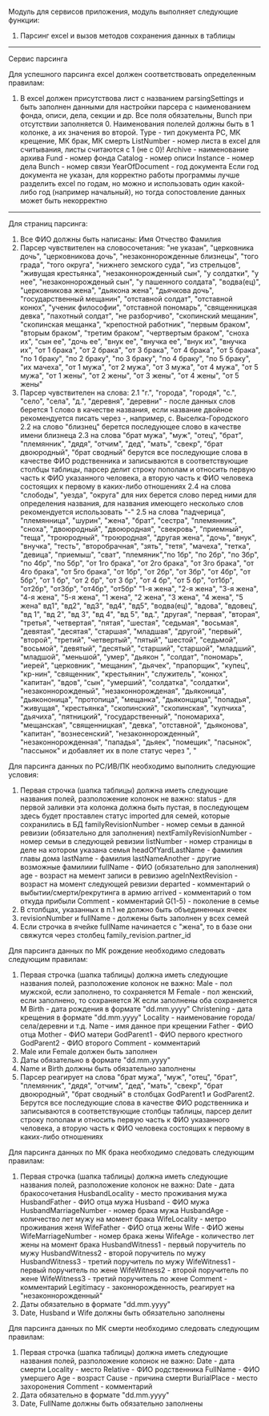 Модуль для сервисов приложения, модуль выполняет следующие функции:
1. Парсинг excel и вызов методов сохранения данных в таблицы

-------------------------------------------------------------------
Сервис парсинга

Для успешного парсинга excel должен соответствовать определенным правилам:
1. В excel должен присутствова лист с названием parsingSettings и быть заполнен данными для настройки парсера с наименованием 
фонда, описи, дела, секции и др. Все поля обязательны, Bunch при отсутствии заполняется 0. Наименования полелей должны быть
в 1 колонке, а их значения во второй.
Type - тип документа РС, МК крещение, МК брак, МК смерть
ListNumber - номер листа в excel для считывания, листы считаются с 1 (не с 0)!
Archive - наименование архива
Fund - номер фонда
Catalog - номер описи
Instance - номер дела
Bunch - номер связи
YearOfDocument - год документа
Если год документа не указан, для корректно работы программы лучше разделить excel по годам, но можно и использовать один 
какой-либо год (например начальный), но тогда сопостовление данных может быть некорректно
--------------------------------------------------------------------
Для страниц парсинга:
1. Все ФИО должны быть написаны: Имя Отчество Фамилия
2. Парсер чувствителен на словосочетания: "не указан", "церковника дочь", "церковникова дочь", "незаконнорожденные близнецы",
   "того града", "того округа", "нижнего земского суда", "из стрельцов", "живущая крестьянка", "незаконнорожденный сын",
   "у солдатки", "у нее", "незаконнорожденый сын", "у пашенного солдата", "водва(ец)", "церковникова жена",
   "дьякона жена", "дьячкова дочь", "государственный мещанин", "отставной солдат", "отставной конюх", "ученик философии",
   "отставной пономарь", "священницкая девка", "пахотный солдат", "не разборчиво", "скопинский мещанин", "скопинская мещанка",
   "крепостной работник", "первым браком", "вторым браком", "третим браком", "чертвертым браком", "сноха их",
   "сын ее", "дочь ее", "внук ее", "внучка ее", "внук их", "внучка их", "от 1 брака", "от 2 брака", "от 3 брака", "от 4 брака", "от 5 брака",
   "по 1 браку", "по 2 браку", "по 3 браку", "по 4 браку", "по 5 браку", "их мачеха", "от 1 мужа", "от 2 мужа", "от 3 мужа",
   "от 4 мужа", "от 5 мужа", "от 1 жены", "от 2 жены", "от 3 жены", "от 4 жены", "от 5 жены"
3. Парсер чувствителен на слова:
2.1 "г.", "города", "городя", "с.", "село", "села", "д.", "деревня", "деревни" - после данных слов
берется 1 слово в качестве названия, если название двойное рекомендуется писать через -, например, с. Выселка-Городского
2.2 на слово "близнец" берется последующее слово в качестве имени близнеца
2.3 на слова "брат мужа", "муж", "отец", "брат", "племянник", "дядя", "отчим", "дед", "мать",
   "свекр", "брат двоюродный", "брат сводный" берутся все последующие слова в качестве ФИО родственника и записываются в 
   соответствующие столбцы таблицы, парсер делит строку пополам и относить первую часть к ФИО указанного человека, а
   вторую часть к ФИО человека состоящих к первому в каких-либо отношениях
2.4 на слова "слободы", "уезда", "округа" для них берется слово перед ними для определения названия, для названия имеющего несколько
слов рекомендуется использовать "-"
2.5 на слова "падчерица", "племянница", "шурин", "жена", "брат", "сестра",
   "племянник", "сноха", "двоюродный", "двоюродная", "свекровь", "приемный", "теща", "троюродный", "троюродная",
   "другая жена", "дочь", "внук", "внучка", "тесть", "второбрачная", "зять", "тетя", "мачеха", "тетка", "девица",
   "приемыш", "сват", "племяник","по 1бр", "по 2бр", "по 3бр", "по 4бр", "по 5бр",
   "от 1го брака", "от 2го брака", "от 3го брака", "от 4го брака", "от 5го брака", "от 1бр", "от 2бр", "от 3бр",
   "от 4бр", "от 5бр", "от 1 бр", "от 2 бр", "от 3 бр", "от 4 бр", "от 5 бр", "от1бр", "от2бр", "от3бр", "от4бр", "от5бр"
   "1-я жена", "2-я жена", "3-я жена", "4-я жена", "5-я жена", "1 жена", "2 жена", "3 жена", "4 жена", "5 жена"
   вд1", "вд2", "вд3", "вд4", "вд5", "водва(ец)", "вдова", "вдовец", "вд 1", "вд 2", "вд 3", "вд 4", "вд 5", "вд.",
   "другая", "первая", "вторая", "третья", "четвертая", "пятая", "шестая", "седьмая", "восьмая", "девятая", "десятая",
   "старшая", "младшая", "другой", "первый", "второй", "третий", "четвертый", "пятый", "шестой", "седьмой", "восьмой", 
   "девятый", "десятый", "старший", "старшой", "младший", "младшой", "меньшой", "умер", "дьякон ", "солдат", "пономарь", 
   "иерей", "церковник", "мещанин", "дьячек", "прапорщик", "купец", "кр-нин", "священник", "крестьянин", "служитель", 
   "конюх", "капитан", "вдов", "сын", "умерший", "солдатка", "солдатки", "незаконнорожденый",
   "незаконнорожденая", "дьяконица", "дьякононица", "протопица", "мещанка", "дьяконщица", "попадья", "живущая",
   "крестьянка", "скопинский", "скопинская", "купчиха", "дьячиха", "пятницкий", "государственный", "пономариха", "мещанская",
   "священницкая", "девка", "отставной", "дьяконова", "капитан", "вознесенский", "незаконнорожденный",
   "незаконнорожденная", "пападья", "дьяек", "помещик", "пасынок", "пассынок" и добавляет их в поле статус через ", "

Для парсинга данных по РС/ИВ/ПК необходимо выполнить следующие условия:
1. Первая строчка (шапка таблицы) должна иметь следующие названия полей, разположение колонок не важно:
status - для первой заливки эта колонка должна быть пустая, в последующем здесь будет проставлен статус imported для семей, которые сохранились в БД
familyRevisionNumber - номер семьи в данной ревизии (обязательно для заполнения)
nextFamilyRevisionNumber - номер семьи в следующей ревизии
listNumber - номер страницы в деле на котором указана семья
headOfYardLastName - фамилия главы дома
lastName - фамилия
lastNameAnother - другие возможные фамилиии
fullName - ФИО (обязательно для заполнения)
age - возраст на мемент записи в ревизию
ageInNextRevision - возраст на момент следующей ревизии
departed - комментарий о выбытии/смерти/рекрутинга в армию
arrived - комментарий о том откуда прибыли
Comment - комментарий
G(1-5) - поколение в семье
2. В столбцах, указанных в п.1 не должно быть объединенных ячеек
3. revisionNumber и fullName - должены быть заполнен у всех семей
4. Если строчка в ячейке fullName начинается с "жена", то в базе они свяжутся через столбец family_revision.partner_id

Для парсинга данных по МК рождение необходимо следовать следующим правилам:
1. Первая строчка (шапка таблицы) должна иметь следующие названия полей, разположение колонок не важно:
Male - пол мужской, если заполнено, то сохраняется М 
Female - пол женский, если заполнено, то сохраняется Ж
если заполнены оба сохраняется М
Birth - дата рождения в формате "dd.mm.yyyy"
Christening - дата крещения в формате "dd.mm.yyyy"
Locality - наименование города/села/деревни и т.д.
Name - имя данное при крещении
Father - ФИО отца
Mother - ФИО матери
GodParent1 - ФИО первого крестного
GodParent2 - ФИО второго
Comment - комментарий
2. Male или Female должен быть заполнен
3. Даты обязательно в формате "dd.mm.yyyy"
4. Name и Birth должны быть обязательно заполнены
5. Парсер реагирует на слова "брат мужа", "муж", "отец", "брат", "племянник", "дядя", "отчим", "дед", "мать",
   "свекр", "брат двоюродный", "брат сводный" в столбцах GodParent1 и GodParent2. Берутся все последующие слова в качестве 
   ФИО родственника и записываются в соответствующие столбцы таблицы, парсер делит строку пополам и относить первую часть 
   к ФИО указанного человека, а вторую часть к ФИО человека состоящих к первому в каких-либо отношениях

Для парсинга данных по МК брака необходимо следовать следующим правилам:
1. Первая строчка (шапка таблицы) должна иметь следующие названия полей, разположение колонок не важно:
Date - дата бракосочетания
HusbandLocality - место проживания мужа
HusbandFather - ФИО отца мужа
Husband - ФИО мужа
HusbandMarriageNumber - номер брака мужа
HusbandAge - количество лет мужу на момент брака
WifeLocality - метро проживания женя
WifeFather - ФИО отца жены
Wife - ФИО жены
WifeMarriageNumber - номер брака жены
WifeAge - количество лет жены на момент брака
HusbandWitness1 - первый поручитель по мужу
HusbandWitness2 - второй поручитель по мужу
HusbandWitness3 - третий поручитель по мужу
WifeWitness1 - первый поручитель по жене
WifeWitness2 - второй поручитель по жене
WifeWitness3 - третий поручитель по жене
Comment - комментарий
Legitimacy - законнорожденность, реагирует на "незаконнорожденный"
2. Даты обязательно в формате "dd.mm.yyyy"
3. Date, Husband и Wife должны быть обязательно заполнены

Для парсинга данных по МК смерти необходимо следовать следующим правилам:
1. Первая строчка (шапка таблицы) должна иметь следующие названия полей, разположение колонок не важно:
Date - дата смерти
Locality - место
Relative - ФИО родственника
FullName - ФИО умершего
Age - возраст
Cause - причина смерти
BurialPlace - место захоронения
Comment - комментарий
2. Дата обязательно в формате "dd.mm.yyyy"
3. Date, FullName должны быть обязательно заполнены
